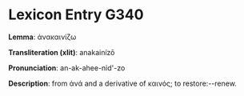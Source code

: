 # Lexicon Entry G340

**Lemma**: ἀνακαινίζω

**Transliteration (xlit)**: anakainízō

**Pronunciation**: an-ak-ahee-nid'-zo

**Description**:
from ἀνά and a derivative of καινός; to restore:--renew.
